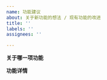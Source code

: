 ```yaml
---
name: 功能建议
about: 关于新功能的想法 / 现有功能的改进
title: ''
labels: ''
assignees: ''

---
```


**关于哪一项功能**


**功能详情**

